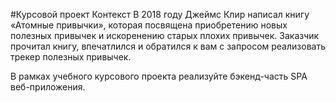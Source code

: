 #Курсовой проект
Контекст
В 2018 году Джеймс Клир написал книгу «Атомные привычки»,
которая посвящена приобретению новых полезных привычек и
искоренению старых плохих привычек. Заказчик прочитал 
книгу, впечатлился и обратился к вам с запросом 
реализовать трекер полезных привычек.

В рамках учебного курсового проекта реализуйте 
бэкенд-часть SPA веб-приложения.